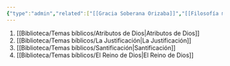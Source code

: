 ```yaml
---
{"type":"admin","related":["[[Gracia Soberana Orizaba]]","[[Filosofía ministerial de Gracia Soberana Orizaba]]","[[07 Convicciones para la dirección de la Iglesia]]"],"dg-publish":true,"permalink":"/convicciones-centrales/ministerial/el-caracter-del-evangelio/","dgPassFrontmatter":true}
---
```


1. [[Biblioteca/Temas bíblicos/Atributos de Dios\|Atributos de Dios]]
2. [[Biblioteca/Temas bíblicos/La Justificación\|La Justificación]]
3. [[Biblioteca/Temas bíblicos/Santificación\|Santificación]]
4. [[Biblioteca/Temas bíblicos/El Reino de Dios\|El Reino de Dios]]